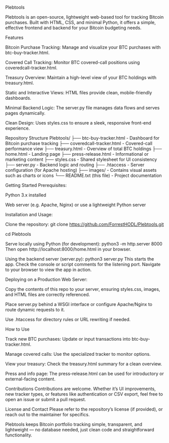 Plebtools

Plebtools is an open-source, lightweight web-based tool for tracking Bitcoin purchases. Built with HTML, CSS, and minimal Python, it offers a simple, effective frontend and backend for your Bitcoin budgeting needs.

Features

Bitcoin Purchase Tracking: Manage and visualize your BTC purchases with btc-buy-tracker.html.

Covered Call Tracking: Monitor BTC covered-call positions using coveredcall-tracker.html.

Treasury Overview: Maintain a high-level view of your BTC holdings with treasury.html.

Static and Interactive Views: HTML files provide clean, mobile-friendly dashboards.

Minimal Backend Logic: The server.py file manages data flows and serves pages dynamically.

Clean Design: Uses styles.css to ensure a sleek, responsive front-end experience.

Repository Structure
Plebtools/
├── btc-buy-tracker.html - Dashboard for Bitcoin purchase tracking
├── coveredcall-tracker.html - Covered-call performance view
├── treasury.html - Overview of total BTC holdings
├── home.html - Landing page
├── press-release.html - Informational or marketing content
├── styles.css - Shared stylesheet for UI consistency
├── server.py - Backend logic and routing
├── .htaccess - Server configuration (for Apache hosting)
├── images/ - Contains visual assets such as charts or icons
└── README.txt (this file) - Project documentation

Getting Started
Prerequisites:

Python 3.x installed

Web server (e.g. Apache, Nginx) or use a lightweight Python server

Installation and Usage:

Clone the repository:
git clone https://github.com/ForrestHODL/Plebtools.git

cd Plebtools

Serve locally using Python (for development):
python3 -m http.server 8000
Then open http://localhost:8000/home.html
 in your browser.

Using the backend server (server.py):
python3 server.py
This starts the app. Check the console or script comments for the listening port. Navigate to your browser to view the app in action.

Deploying on a Production Web Server:

Copy the contents of this repo to your server, ensuring styles.css, images, and HTML files are correctly referenced.

Place server.py behind a WSGI interface or configure Apache/Nginx to route dynamic requests to it.

Use .htaccess for directory rules or URL rewriting if needed.

How to Use

Track new BTC purchases: Update or input transactions into btc-buy-tracker.html.

Manage covered calls: Use the specialized tracker to monitor options.

View your treasury: Check the treasury.html summary for a clean overview.

Press and info page: The press-release.html can be used for introductory or external-facing content.

Contributions
Contributions are welcome. Whether it’s UI improvements, new tracker types, or features like authentication or CSV export, feel free to open an issue or submit a pull request.

License and Contact
Please refer to the repository’s license (if provided), or reach out to the maintainer for specifics.

Plebtools keeps Bitcoin portfolio tracking simple, transparent, and lightweight — no database needed, just clean code and straightforward functionality.
